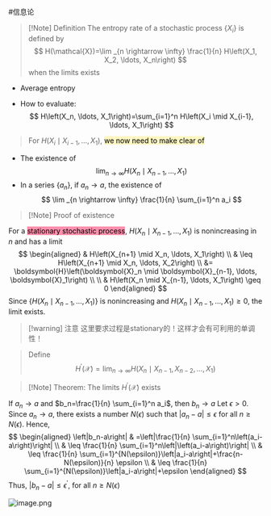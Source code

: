 #信息论 




>[!Note] Definition
The entropy rate of a stochastic process $\left\{X_i\right\}$ is defined by
>$$
H(\mathcal{X})=\lim _{n \rightarrow \infty} \frac{1}{n} H\left(X_1, X_2, \ldots, X_n\right)
>$$
when the limits exists


* Average entropy

* How to evaluate:
$$
H\left(X_n, \ldots, X_1\right)=\sum_{i=1}^n H\left(X_i \mid X_{i-1}, \ldots, X_1\right)
$$


>For $H\left(X_i \mid X_{i-1}, \ldots, X_1\right)$, <mark style="background: #FFF3A3A6;">we now need to make clear of </mark>
* The existence of
$$
\lim _{n \rightarrow \infty} H\left(X_n \mid X_{n-1}, \ldots, X_1\right)
$$
* In a series $\left\{a_n\right\}$, if $a_n \rightarrow a$, the existence of
$$
\lim _{n \rightarrow \infty} \frac{1}{n} \sum_{i=1}^n a_i
$$

>[!Note] Proof of existence

For a <mark style="background: #FF5582A6;">stationary stochastic process</mark>, $H\left(X_n \mid X_{n-1}, \ldots, X_1\right)$ is nonincreasing in $n$ and has a limit
$$
\begin{aligned}
& H\left(X_{n+1} \mid X_n, \ldots, X_1\right) \\
& \leq H\left(X_{n+1} \mid X_n, \ldots, X_2\right) \\
&= \boldsymbol{H}\left(\boldsymbol{X}_n \mid \boldsymbol{X}_{n-1}, \ldots, \boldsymbol{X}_1\right) \\ \\
& H\left(X_n \mid X_{n-1}, \ldots, X_1\right) \geq 0
\end{aligned}
$$
Since $\left\{H\left(X_n \mid X_{n-1}, \ldots, X_1\right)\right\}$ is nonincreasing and $H\left(X_n \mid X_{n-1}, \ldots, X_1\right) \geq 0$, the limit exists.
>[!warning] 注意
>这里要求过程是stationary的！这样才会有可利用的单调性！


>Define
>$$
>H^{\prime}(\mathcal{X})=\lim _{n \rightarrow \infty} H\left(X_n \mid X_{n-1}, X_{n-2}, \ldots, X_1\right)
>$$

>[!Note]  Theorem: The limits $H^{\prime}(\mathcal{X})$ exists

If $a_n \rightarrow a$ and $b_n=\frac{1}{n} \sum_{i=1}^n a_i$, then $b_n \rightarrow a$
Let $\epsilon>0$. Since $a_n \rightarrow a$, there exists a number $N(\epsilon)$ such that $\left|a_n-a\right| \leq \epsilon$ for all $n \geq N(\epsilon)$. Hence,
$$
\begin{aligned}
\left|b_n-a\right| & =\left|\frac{1}{n} \sum_{i=1}^n\left(a_i-a\right)\right| \\
& \leq \frac{1}{n} \sum_{i=1}^n\left|\left(a_i-a\right)\right| \\
& \leq \frac{1}{n} \sum_{i=1}^{N(\epsilon)}\left|a_i-a\right|+\frac{n-N(\epsilon)}{n} \epsilon \\
& \leq \frac{1}{n} \sum_{i=1}^{N(\epsilon)}\left|a_i-a\right|+\epsilon
\end{aligned}
$$
Thus, $\left|b_n-a\right| \leq \epsilon^{\prime}$, for all $n \geq N(\epsilon)$

![image.png](https://obsidian-1317758465.cos.ap-shanghai.myqcloud.com/images/20230424141727.png)
